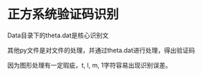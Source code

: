 
正方系统验证码识别
=======


Data目录下的theta.dat是核心识别文

其他py文件是对文件的处理，并通过theta.dat进行处理，得出验证码

因为图形处理有一定瑕疵，t, l, m, 1字符容易出现识别误差。
